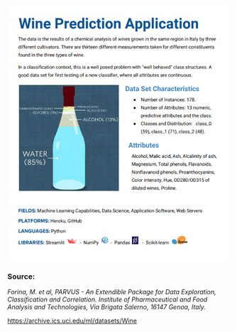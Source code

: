 <img src="wpa.png" class="center">

### Source:
*Forina, M. et al, PARVUS - An Extendible Package for Data Exploration, Classification and Correlation.
Institute of Pharmaceutical and Food Analysis and Technologies, Via Brigata Salerno, 16147 Genoa, Italy.*

https://archive.ics.uci.edu/ml/datasets/Wine
